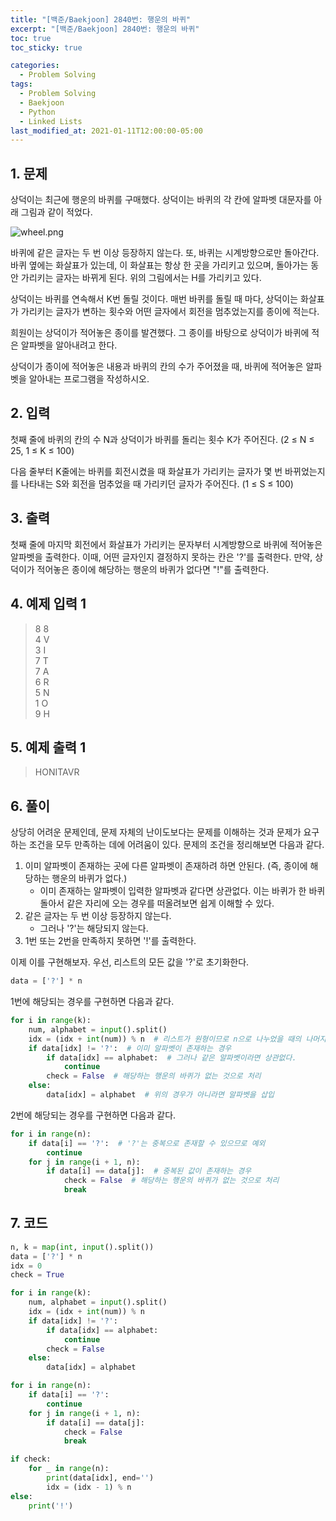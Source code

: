 ```yaml
---
title: "[백준/Baekjoon] 2840번: 행운의 바퀴"
excerpt: "[백준/Baekjoon] 2840번: 행운의 바퀴"
toc: true
toc_sticky: true

categories:
  - Problem Solving
tags:
  - Problem Solving
  - Baekjoon
  - Python
  - Linked Lists
last_modified_at: 2021-01-11T12:00:00-05:00
---
```


## 1. 문제

상덕이는 최근에 행운의 바퀴를 구매했다. 상덕이는 바퀴의 각 칸에 알파벳 대문자를 아래 그림과 같이 적었다.

![wheel.png](https://www.acmicpc.net/upload/images/wheel.png)

바퀴에 같은 글자는 두 번 이상 등장하지 않는다. 또, 바퀴는 시계방향으로만 돌아간다. 바퀴 옆에는 화살표가 있는데, 이 화살표는 항상 한 곳을 가리키고 있으며, 돌아가는 동안 가리키는 글자는 바뀌게 된다. 위의 그림에서는 H를 가리키고 있다.

상덕이는 바퀴를 연속해서 K번 돌릴 것이다. 매번 바퀴를 돌릴 때 마다, 상덕이는 화살표가 가리키는 글자가 변하는 횟수와 어떤 글자에서 회전을 멈추었는지를 종이에 적는다.

희원이는 상덕이가 적어놓은 종이를 발견했다. 그 종이를 바탕으로 상덕이가 바퀴에 적은 알파벳을 알아내려고 한다.

상덕이가 종이에 적어놓은 내용과 바퀴의 칸의 수가 주어졌을 때, 바퀴에 적어놓은 알파벳을 알아내는 프로그램을 작성하시오.

## 2. 입력

첫째 줄에 바퀴의 칸의 수 N과 상덕이가 바퀴를 돌리는 횟수 K가 주어진다. (2 ≤ N ≤ 25, 1 ≤ K ≤ 100)

다음 줄부터 K줄에는 바퀴를 회전시켰을 때 화살표가 가리키는 글자가 몇 번 바뀌었는지를 나타내는 S와 회전을 멈추었을 때 가리키던 글자가 주어진다. (1 ≤ S ≤ 100)

## 3. 출력

첫째 줄에 마지막 회전에서 화살표가 가리키는 문자부터 시계방향으로 바퀴에 적어놓은 알파벳을 출력한다. 이때, 어떤 글자인지 결정하지 못하는 칸은 '?'를 출력한다. 만약, 상덕이가 적어놓은 종이에 해당하는 행운의 바퀴가 없다면 "!"를 출력한다.

## 4. 예제 입력 1

> 8 8  
> 4 V  
> 3 I  
> 7 T  
> 7 A  
> 6 R  
> 5 N  
> 1 O  
> 9 H

## 5. 예제 출력 1

> HONITAVR

## 6. 풀이

상당히 어려운 문제인데, 문제 자체의 난이도보다는 문제를 이해하는 것과 문제가 요구하는 조건을 모두 만족하는 데에 어려움이 있다. 문제의 조건을 정리해보면 다음과 같다.

1. 이미 알파벳이 존재하는 곳에 다른 알파벳이 존재하려 하면 안된다. (즉, 종이에 해당하는 행운의 바퀴가 없다.)
   - 이미 존재하는 알파벳이 입력한 알파벳과 같다면 상관없다. 이는 바퀴가 한 바퀴 돌아서 같은 자리에 오는 경우를 떠올려보면 쉽게 이해할 수 있다.
2. 같은 글자는 두 번 이상 등장하지 않는다.
   - 그러나 '?'는 해당되지 않는다.
3. 1번 또는 2번을 만족하지 못하면 '!'를 출력한다.

이제 이를 구현해보자. 우선, 리스트의 모든 값을 '?'로 초기화한다.

```python
data = ['?'] * n
```

1번에 해당되는 경우를 구현하면 다음과 같다.

```python
for i in range(k):
    num, alphabet = input().split()
    idx = (idx + int(num)) % n  # 리스트가 원형이므로 n으로 나누었을 때의 나머지로 인덱스를 설정
    if data[idx] != '?':  # 이미 알파벳이 존재하는 경우
        if data[idx] == alphabet:  # 그러나 같은 알파벳이라면 상관없다.
            continue
        check = False  # 해당하는 행운의 바퀴가 없는 것으로 처리
    else:
        data[idx] = alphabet  # 위의 경우가 아니라면 알파벳을 삽입
```

2번에 해당되는 경우를 구현하면 다음과 같다.

```python
for i in range(n):
    if data[i] == '?':  # '?'는 중복으로 존재할 수 있으므로 예외
        continue
    for j in range(i + 1, n):
        if data[i] == data[j]:  # 중복된 값이 존재하는 경우
            check = False  # 해당하는 행운의 바퀴가 없는 것으로 처리
            break
```

## 7. 코드

```python
n, k = map(int, input().split())
data = ['?'] * n
idx = 0
check = True

for i in range(k):
    num, alphabet = input().split()
    idx = (idx + int(num)) % n
    if data[idx] != '?':
        if data[idx] == alphabet:
            continue
        check = False
    else:
        data[idx] = alphabet

for i in range(n):
    if data[i] == '?':
        continue
    for j in range(i + 1, n):
        if data[i] == data[j]:
            check = False
            break

if check:
    for _ in range(n):
        print(data[idx], end='')
        idx = (idx - 1) % n
else:
    print('!')

```
